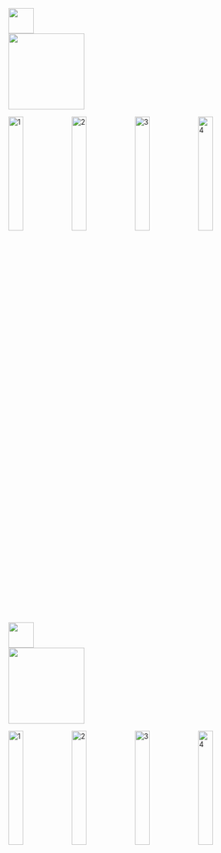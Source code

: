 <!-- 경제스톡 -->
<img src="https://github.com/user-attachments/assets/a3f573b2-1618-4b4f-ac2c-dc50005d6b0a" width=50><br>
<img src="https://github.com/user-attachments/assets/30ea00e1-3663-44fb-8735-28a68a96924a" width=150><br>
<p>
  <img src="https://github.com/user-attachments/assets/9c9592bf-27dc-4925-814b-ff6bb33ce5e8" width="24%" alt="1" />
  <img src="https://github.com/user-attachments/assets/72f40fc2-52c9-442c-bafe-7334a21754dd" width="24%" alt="2" />
  <img src="https://github.com/user-attachments/assets/45e0274e-14fc-4c74-889f-8e220212d5fa" width="24%" alt="3" />
  <img src="https://github.com/user-attachments/assets/767ff12c-adc7-48b0-bfb2-99322bf93e36" width="24%" alt="4" />
</p>

<br><br>

<!-- ShareBook -->
<img src="https://github.com/user-attachments/assets/e5004fda-3af0-4508-8cae-5a4b94ad3e64" width=50><br>
<img src="https://github.com/user-attachments/assets/4585e5d6-07b7-441d-83e3-88454de94704" width=150><br>
<p>
  <img src="https://github.com/user-attachments/assets/f9c8bc1f-163e-4407-91e5-20e05d4e9b28" width="24%" alt="1" />
  <img src="https://github.com/user-attachments/assets/ee76c77f-ccfa-4dc3-a794-32c6175a67ec" width="24%" alt="2" />
  <img src="https://github.com/user-attachments/assets/222f8004-a55f-4f79-8c18-0394c9e40527" width="24%" alt="3" />
  <img src="https://github.com/user-attachments/assets/14bbcd31-921c-4db4-944b-f9ade1cad5e2" width="24%" alt="4" />
</p>
